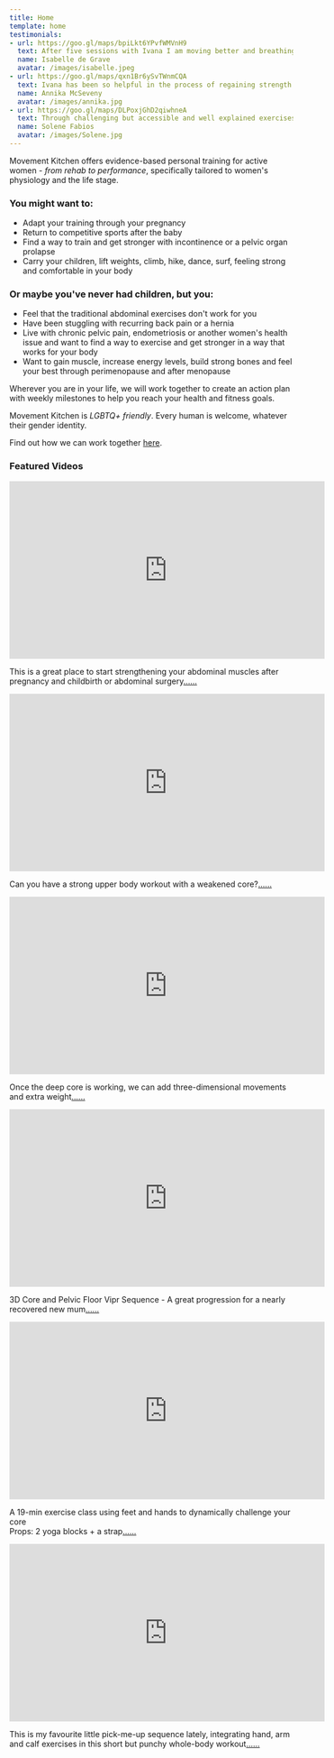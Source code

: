 ```yaml
---
title: Home
template: home
testimonials:
- url: https://goo.gl/maps/bpiLkt6YPvfWMVnH9
  text: After five sessions with Ivana I am moving better and breathing better. I feel better! I can feel my body's limits and its tensions. This means when I take a yoga or pilates class I know how to avoid pushing my body too far towards injury and strain. I have a deeper understanding of and respect for my body.
  name: Isabelle de Grave 
  avatar: /images/isabelle.jpeg
- url: https://goo.gl/maps/qxn1Br6ySvTWnmCQA
  text: Ivana has been so helpful in the process of regaining strength in the muscles my brain had forgotten and abandoned through years of habitual movements, and releasing those which were overworked. I am now much more aware of my body, the position and movement of my pelvis, and how much difference a small adjustment can make to how I feel. 
  name: Annika McSeveny
  avatar: /images/annika.jpg
- url: https://goo.gl/maps/DLPoxjGhD2qiwhneA
  text: Through challenging but accessible and well explained exercises I was able to understand different mechanics and healing in a new way. As much as a physical practice our time together was also incredibly educational and I have multiple take-aways I can apply in my life as I move forward. 
  name: Solene Fabios
  avatar: /images/Solene.jpg
---
```

Movement Kitchen offers evidence-based personal training for active women - *from rehab to performance*, specifically tailored to women's physiology and the life stage.

### You might want to: 

- Adapt your training through your pregnancy
- Return to competitive sports after the baby
- Find a way to train and get stronger with incontinence or a pelvic organ prolapse
- Carry your children, lift weights, climb, hike, dance, surf, feeling strong and comfortable in your body 

### Or maybe you've never had children, but you:  

- Feel that the traditional abdominal exercises don't work for you
- Have been stuggling with recurring back pain or a hernia
- Live with chronic pelvic pain, endometriosis or another women's health issue and want to find a way to exercise and get stronger in a way that works for your body
- Want to gain muscle, increase energy levels, build strong bones and feel your best through perimenopause and after menopause

Wherever you are in your life, we will work together to create an action plan with weekly milestones to help you reach your health and fitness goals.  

Movement Kitchen is *LGBTQ+ friendly*. Every human is welcome, whatever their gender identity.

Find out how we can work together [here](/movement-coaching/).

### Featured Videos

<!-- markdownlint-capture -->
<!-- markdownlint-disable -->
<iframe width="560" height="315" src="https://www.youtube-nocookie.com/embed/QxKWMU4C6Y4" title="YouTube video player" frameborder="0" allow="accelerometer; autoplay; clipboard-write; encrypted-media; gyroscope; picture-in-picture" allowfullscreen></iframe>

This is a great place to start strengthening your abdominal muscles after pregnancy and childbirth or abdominal surgery[......](https://www.youtube.com/watch?v=QxKWMU4C6Y4)

<iframe width="560" height="315" src="https://www.youtube-nocookie.com/embed/yTU6doX7bmU" title="YouTube video player" frameborder="0" allow="accelerometer; autoplay; clipboard-write; encrypted-media; gyroscope; picture-in-picture" allowfullscreen></iframe>

Can you have a strong upper body workout with a weakened core?[......](https://www.youtube.com/watch?v=yTU6doX7bmU) 

<iframe width="560" height="315" src="https://www.youtube-nocookie.com/embed/V3MOofTKTo0" title="YouTube video player" frameborder="0" allow="accelerometer; autoplay; clipboard-write; encrypted-media; gyroscope; picture-in-picture" allowfullscreen></iframe>

Once the deep core is working, we can add three-dimensional movements and extra weight[......](https://youtu.be/V3MOofTKTo0) 

<iframe width="560" height="315" src="https://www.youtube-nocookie.com/embed/T4adDYory84" title="YouTube video player" frameborder="0" allow="accelerometer; autoplay; clipboard-write; encrypted-media; gyroscope; picture-in-picture" allowfullscreen></iframe>

3D Core and Pelvic Floor Vipr Sequence - A great progression for a nearly recovered new mum[......](https://youtu.be/T4adDYory84) 

<iframe width="560" height="315" src="https://www.youtube-nocookie.com/embed/A0oJMoF9PHM" title="YouTube video player" frameborder="0" allow="accelerometer; autoplay; clipboard-write; encrypted-media; gyroscope; picture-in-picture" allowfullscreen></iframe>

A 19-min exercise class using feet and hands to dynamically challenge your core  
Props: 2 yoga blocks + a strap[......](https://www.youtube.com/watch?v=A0oJMoF9PHM)

<iframe width="560" height="315" src="https://www.youtube-nocookie.com/embed/HZQ_RGZsBFo" title="YouTube video player" frameborder="0" allow="accelerometer; autoplay; clipboard-write; encrypted-media; gyroscope; picture-in-picture" allowfullscreen></iframe>

This is my favourite little pick-me-up sequence lately, integrating hand, arm and calf exercises in this short but punchy whole-body workout[......](https://www.youtube.com/watch?v=HZQ_RGZsBFo)



<!-- markdownlint-restore -->